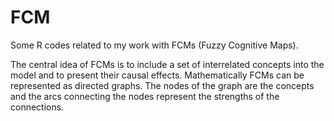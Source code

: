 # FCM

Some R codes related to my work with FCMs (Fuzzy Cognitive Maps).

The central idea of FCMs is to include a set of interrelated concepts into the model and to present their causal effects. Mathematically FCMs can be represented as directed graphs. The nodes of the graph are the concepts and the arcs connecting the nodes represent the strengths of the connections.
